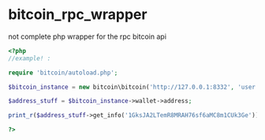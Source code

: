 # bitcoin_rpc_wrapper
 not complete php wrapper for the rpc bitcoin api

```php
<?php
//example! :

require 'bitcoin/autoload.php';

$bitcoin_instance = new bitcoin\bitcoin('http://127.0.0.1:8332', 'user', 'pass');

$address_stuff = $bitcoin_instance->wallet->address;

print_r($address_stuff->get_info('1GksJA2LTemR8MRAH76sf6aMC8m1CUk3Ge'));

?>
